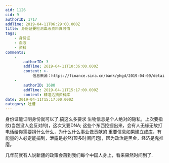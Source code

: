 ```yaml
---
aid: 1126
cid: 9
authorID: 1717
addTime: 2019-04-11T06:29:00.000Z
title: 身份证要检测血液资料真可怕
tags:
    - 身份证
    - 血液
    - 资料
comments:
    -
        authorID: 3
        addTime: 2019-04-11T10:36:00.000Z
        content: >-
            信息来源：https://finance.sina.cn/bank/yhgd/2019-04-09/detail-ihvhiqax1086217.d.html
    -
        authorID: 1680
        addTime: 2019-04-11T15:17:00.000Z
        content: 精准活摘资料库
date: 2019-04-11T15:17:00.000Z
category: 吐槽
---
```


身份证能证明身份就可以了,搞这么多要求 生物信息是个人绝对的隐私，上次要指纹(当然没人会反对的)，这次又要DNA; 这些个东西挖掘出来，会有人无缘无故打电话给你需要捐什么什么，为什么什么事业做贡献的 重要信息如果建立成库，有能量的人必定能搞到，泄露是必然(顶多时间问题)，因为政治是黑金，经济是鬼推磨。

几年前就有人说新疆的政策会落到我们每个中国人身上，看来果然时间到了.
